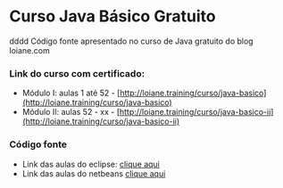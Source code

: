 Curso Java Básico Gratuito
=================
dddd
Código fonte apresentado no curso de Java gratuito do blog loiane.com

### Link do curso com certificado:
* Módulo I: aulas 1 até 52 - [http://loiane.training/curso/java-basico](http://loiane.training/curso/java-basico)
* Módulo II: aulas 52 - xx - [http://loiane.training/curso/java-basico-ii](http://loiane.training/curso/java-basico-ii)

### Código fonte
* Link das aulas do eclipse: [clique aqui](https://github.com/loiane/curso-java-basico/tree/master/eclipse/curso-java-basico/src/com/loiane/cursojava)
* Link das aulas do netbeans [clique aqui](https://github.com/loiane/curso-java-basico/tree/master/netbeans/curso-java-basico/src/com/loiane/cursojava)
